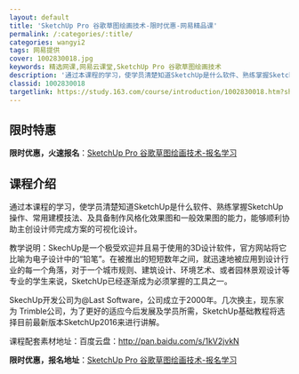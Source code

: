 ```yaml
---
layout: default
title: 'SketchUp Pro 谷歌草图绘画技术-限时优惠-网易精品课'
permalink: /:categories/:title/
categories: wangyi2
tags: 网易提供
cover: 1002830018.jpg
keywords: 精选网课,网易云课堂,SketchUp Pro 谷歌草图绘画技术
description: '通过本课程的学习，使学员清楚知道SketchUp是什么软件、熟练掌握SketchUp操作、常用建模技法、及具备制作风格化'
classid: 1002830018
targetlink: https://study.163.com/course/introduction/1002830018.htm?share=1&shareId=1025206652&utm_campaign=share&utm_medium=iphoneShare&utm_source=&utm_u=1025206652
---
```


## 限时特惠

**限时优惠，火速报名**：[SketchUp Pro 谷歌草图绘画技术-报名学习](https://study.163.com/course/introduction/1002830018.htm?share=1&shareId=1025206652&utm_campaign=share&utm_medium=iphoneShare&utm_source=&utm_u=1025206652)

## 课程介绍

通过本课程的学习，使学员清楚知道SketchUp是什么软件、熟练掌握SketchUp操作、常用建模技法、及具备制作风格化效果图和一般效果图的能力，能够顺利协助主创设计师完成方案的可视化设计。

教学说明：SkechUp是一个极受欢迎并且易于使用的3D设计软件，官方网站将它比喻为电子设计中的“铅笔”。在被推出的短短数年之间，就迅速地被应用到设计行业的每一个角落，对于一个城市规则、建筑设计、环境艺术、或者园林景观设计等专业的学生来说，SketchUp已经逐渐成为必须掌握的工具之一。

SkechUp开发公司为@Last Software，公司成立于2000年。几次换主，现东家为 Trimble公司，为了更好的适应今后发展及学员所需，SketchUp基础教程将选择目前最新版本SketchUp2016来进行讲解。



课程配套素材地址：百度云盘：http://pan.baidu.com/s/1kV2jvkN

**限时优惠，报名地址**：[SketchUp Pro 谷歌草图绘画技术-报名学习](https://study.163.com/course/introduction/1002830018.htm?share=1&shareId=1025206652&utm_campaign=share&utm_medium=iphoneShare&utm_source=&utm_u=1025206652)

